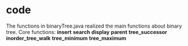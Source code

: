 # code
The functions in binaryTree.java realized the main functions about binary tree.
Core functions:
**insert**
**search**
**display**
**parent**
**tree_successor**
**inorder_tree_walk**
**tree_minimum**
**tree_maximum**
